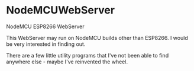 # NodeMCUWebServer
NodeMCU ESP8266 WebServer

This WebServer may run on NodeMCU builds other than ESP8266.
I would be very interested in finding out.

There are a few little utility programs that I've not been
able to find anywhere else - maybe I've reinvented the wheel.
